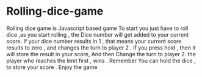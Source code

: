 # Rolling-dice-game
Rolling dice game is Javascript based game
To start you   just have to  roll dice ,as you start rolling , the Dice number will get added to your current score.
 If your dice number results in 1 , that means your current score results to zero , and changes the turn to player 2 .
If you press hold , then it will store the result in your score, And then Change the turn to player 2.
 the player who reaches the limit first , wins .
 Remember  You can hold the dice , to store your score .
 Enjoy the game 

